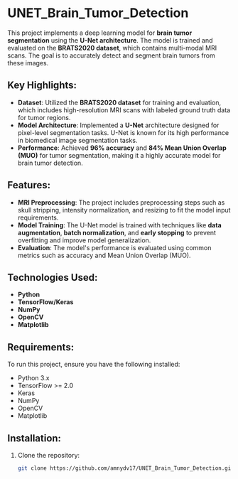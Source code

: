 # UNET_Brain_Tumor_Detection

This project implements a deep learning model for **brain tumor segmentation** using the **U-Net architecture**. The model is trained and evaluated on the **BRATS2020 dataset**, which contains multi-modal MRI scans. The goal is to accurately detect and segment brain tumors from these images.

## Key Highlights:
- **Dataset**: Utilized the **BRATS2020 dataset** for training and evaluation, which includes high-resolution MRI scans with labeled ground truth data for tumor regions.
- **Model Architecture**: Implemented a **U-Net** architecture designed for pixel-level segmentation tasks. U-Net is known for its high performance in biomedical image segmentation tasks.
- **Performance**: Achieved **96% accuracy** and **84% Mean Union Overlap (MUO)** for tumor segmentation, making it a highly accurate model for brain tumor detection.

## Features:
- **MRI Preprocessing**: The project includes preprocessing steps such as skull stripping, intensity normalization, and resizing to fit the model input requirements.
- **Model Training**: The U-Net model is trained with techniques like **data augmentation**, **batch normalization**, and **early stopping** to prevent overfitting and improve model generalization.
- **Evaluation**: The model's performance is evaluated using common metrics such as accuracy and Mean Union Overlap (MUO).

## Technologies Used:
- **Python**
- **TensorFlow/Keras**
- **NumPy**
- **OpenCV**
- **Matplotlib**

## Requirements:
To run this project, ensure you have the following installed:
- Python 3.x
- TensorFlow >= 2.0
- Keras
- NumPy
- OpenCV
- Matplotlib

## Installation:

1. Clone the repository:
   ```bash
   git clone https://github.com/amnydv17/UNET_Brain_Tumor_Detection.git
